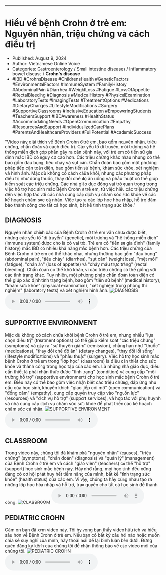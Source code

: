
---

# Hiểu về bệnh Crohn ở trẻ em: Nguyên nhân, triệu chứng và cách điều trị

- Published: August 9, 2024
- Author: Vietnamese Online Voice
- Categories: Gastroenterology / Small intestine diseases / Inflammatory bowel disease / **Crohn's disease**
- #IBD #CrohnsDisease #ChildrensHealth #GeneticFactors #EnvironmentalFactors #ImmuneSystem #FamilyHistory #AbdominalPain #Diarrhea #WeightLoss #Fatigue #LossOfAppetite #RectalBleeding #Diagnosis #MedicalHistory #PhysicalExamination #LaboratoryTests #ImagingTests #TreatmentOptions #Medications #DietaryChanges #LifestyleModifications #Surgery #SupportiveClassrooms #InclusiveEducation #EmpoweringStudents #TeachersSupport #IBDAwareness #HealthStatus #AccommodatingNeeds #OpenCommunication #Empathy #ResourcesAndSupport #IndividualizedCarePlans #ParentsAndHealthcareProviders #FullPotential #AcademicSuccess

"Video này giải thích về Bệnh Crohn ở trẻ em, bao gồm nguyên nhân, triệu chứng, chẩn đoán và cách điều trị. Các yếu tố di truyền, môi trường và hệ thống miễn dịch góp phần gây ra căn bệnh này, với trẻ em có tiền sử gia đình mắc IBD có nguy cơ cao hơn. Các triệu chứng khác nhau nhưng có thể bao gồm đau bụng, tiêu chảy và sụt cân. Chẩn đoán bao gồm một phương pháp tiếp cận toàn diện, bao gồm tiền sử bệnh, khám sức khỏe, xét nghiệm và hình ảnh. Mặc dù không có cách chữa khỏi, nhưng các phương pháp điều trị như dùng thuốc, thay đổi chế độ ăn uống và phẫu thuật có thể giúp kiểm soát các triệu chứng. Các nhà giáo dục đóng vai trò quan trọng trong việc hỗ trợ học sinh mắc Bệnh Crohn ở trẻ em, từ việc hiểu các triệu chứng đến việc hợp tác với các nhà cung cấp dịch vụ chăm sóc sức khỏe về các kế hoạch chăm sóc cá nhân. Việc tạo ra các lớp học hòa nhập, hỗ trợ đảm bảo thành công cho tất cả học sinh, bất kể tình trạng sức khỏe."


## DIAGNOSIS

Nguyên nhân chính xác của Bệnh Crohn ở trẻ em vẫn chưa được biết, nhưng các yếu tố "di truyền" (genetic), môi trường và "hệ thống miễn dịch" (immune system) được cho là có vai trò. Trẻ em có "tiền sử gia đình" (family history) mắc IBD có nhiều khả năng mắc bệnh hơn. Các triệu chứng của Bệnh Crohn ở trẻ em có thể khác nhau nhưng thường bao gồm "đau bụng" (abdominal pain), "tiêu chảy" (diarrhea), "sụt cân" (weight loss), "mệt mỏi" (fatigue), "chán ăn" (loss of appetite) và "chảy máu trực tràng" (rectal bleeding). Chẩn đoán có thể khó khăn, vì các triệu chứng có thể giống với các tình trạng khác. Tuy nhiên, một phương pháp chẩn đoán toàn diện có thể giúp xác định tình trạng bệnh, bao gồm "tiền sử bệnh" (medical history), "khám sức khỏe" (physical examination), "xét nghiệm trong phòng thí nghiệm" (laboratory tests) và xét nghiệm hình ảnh.
![DIAGNOSIS](https://http-archiver-apis-production-80.schnworks.com/storage/images/transitions/2024-08-09/transition--20159252222-Montserrat-ExtraBold-9C27B0.jpg)
<audio controls>
    <source src="https://http-archiver-apis-production-80.schnworks.com/storage/storage/audio/file-18055004873.mp3" type="audio/mpeg">
</audio>



## SUPPORTIVE ENVIRONMENT

Mặc dù không có cách chữa khỏi bệnh Crohn ở trẻ em, nhưng nhiều "lựa chọn điều trị" (treatment options) có thể giúp kiểm soát "các triệu chứng" (symptoms) và gây ra "sự thuyên giảm" (remission), chẳng hạn như "thuốc" (medications), "thay đổi chế độ ăn" (dietary changes), "thay đổi lối sống" (lifestyle modifications) và "phẫu thuật" (surgery). Việc hỗ trợ học sinh mắc bệnh Crohn ở trẻ em trong "lớp học" (classroom) là điều cần thiết cho sức khỏe và thành công trong học tập của các em. Là những nhà giáo dục, điều cần thiết là phải nhận thức được "tình trạng" (condition) và cung cấp "môi trường hỗ trợ" (supportive environment) cho học sinh mắc bệnh Crohn ở trẻ em. Điều này có thể bao gồm việc nhận biết các triệu chứng, đáp ứng nhu cầu của học sinh, khuyến khích "giao tiếp cởi mở" (open communication) và "đồng cảm" (empathy), cung cấp quyền truy cập vào "nguồn lực" (resources) và "dịch vụ hỗ trợ" (support services), và hợp tác với phụ huynh và nhà cung cấp dịch vụ chăm sóc sức khỏe để phát triển các kế hoạch chăm sóc cá nhân.
![SUPPORTIVE ENVIRONMENT](https://http-archiver-apis-production-80.schnworks.com/storage/images/transitions/2024-08-09/transition-22040028301-Montserrat-ExtraBold-1A237E.jpg)
<audio controls>
    <source src="https://http-archiver-apis-production-80.schnworks.com/storage/storage/audio/file-21988045162.mp3" type="audio/mpeg">
</audio>



## CLASSROOM

Trong video này, chúng tôi đã khám phá "nguyên nhân" (causes), "triệu chứng" (symptoms), "chẩn đoán" (diagnosis) và "quản lý" (management) của Bệnh Crohn ở trẻ em và cách "giáo viên" (teachers) có thể "hỗ trợ" (support) học sinh mắc bệnh này. Hãy nhớ rằng, mọi học sinh đều xứng đáng có cơ hội phát huy hết tiềm năng của mình, bất kể "tình trạng sức khỏe" (health status) của các em. Vì vậy, chúng ta hãy cùng nhau tạo ra những lớp học hòa nhập và hỗ trợ, trao quyền cho tất cả học sinh để thành công.
![CLASSROOM](https://http-archiver-apis-production-80.schnworks.com/storage/images/transitions/2024-08-09/transition--10841172852-Montserrat-Black-303F9F.jpg)
<audio controls>
    <source src="https://http-archiver-apis-production-80.schnworks.com/storage/storage/audio/file-21553148483.mp3" type="audio/mpeg">
</audio>



## PEDIATRIC CROHN

Cảm ơn bạn đã xem video này. Tôi hy vọng bạn thấy video hữu ích và hiểu sâu hơn về Bệnh Crohn ở trẻ em. Nếu bạn có bất kỳ câu hỏi nào hoặc muốn chia sẻ suy nghĩ của mình, hãy thoải mái để lại bình luận bên dưới. Đừng quên đăng ký kênh của chúng tôi để nhận thông báo về các video mới của chúng tôi.
![PEDIATRIC CROHN](https://http-archiver-apis-production-80.schnworks.com/storage/images/transitions/2024-08-09/transition-19569230828-Montserrat-ExtraBold-512DA8.jpg)
<audio controls>
    <source src="https://http-archiver-apis-production-80.schnworks.com/storage/storage/audio/file-18196951217.mp3" type="audio/mpeg">
</audio>

